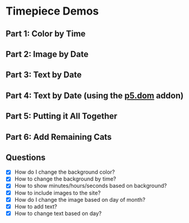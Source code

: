 # Timepiece Demos

## Part 1: Color by Time

## Part 2: Image by Date

## Part 3: Text by Date

## Part 4: Text by Date (using the [p5.dom](http://p5js.org/reference/#/libraries/p5.dom) addon)

## Part 5: Putting it All Together

## Part 6: Add Remaining Cats

## Questions
- [x]	How do I change the background color?
- [x]	How to change the background by time?
- [x]	How to show minutes/hours/seconds based on background?
- [x]	How to include images to the site?
- [x]	How do I change the image based on day of month?
- [x]	How to add text?
- [x]	How to change text based on day?
